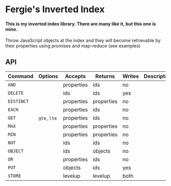 # Fergie's Inverted Index
#### This is my inverted index library. There are many like it, but this one is mine.

Throw JavaScript objects at the index and they will become retrievable by their properties using promises and map-reduce (see examples)


## API

Command   | Options      | Accepts    | Returns    | Writes | Description
--------- | ------------ | ---------- | ---------- | ------ | -----------
`AND`     |              | properties | ids        | no     |
`DELETE`  |              | ids        | ids        | yes    |
`DISTINCT`|              | properties | properties | no     |
`EACH`    |              | properties | ids        | no     |
`GET`     | `gte`, `lte` | properties | ids        | no     |
`MAX`     |              | properties | properties | no     |
`MIN`     |              | properties | properties | no     |
`NOT`     |              | ids        | ids        | no     |
`OBJECT`  |              | ids        | objects    | no     |
`OR`      |              | properties | ids        | no     |
`PUT`     |              | objects    | ids        | yes    |
`STORE`   |              | levelup    | levelup    | both   |
